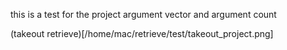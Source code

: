 this is a test
for the project 
argument vector and argument count 


(takeout retrieve)[/home/mac/retrieve/test/takeout_project.png]

